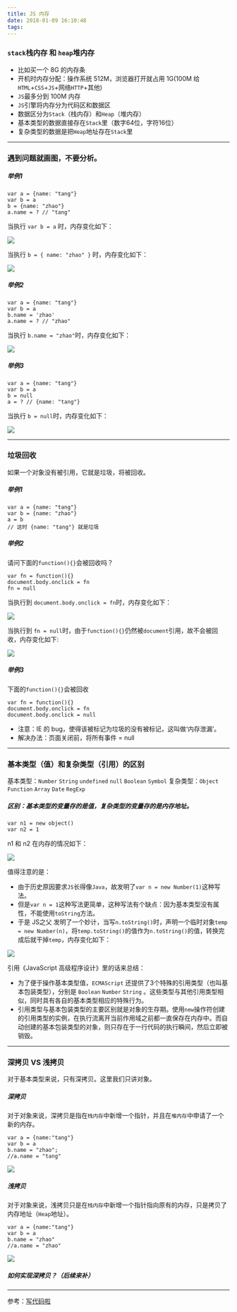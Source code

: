```yaml
---
title: JS 内存
date: 2018-01-09 16:10:48
tags:
---
```


### `stack`栈内存 和 `heap`堆内存

* 比如买一个 8G 的内存条
* 开机时内存分配：操作系统 512M，浏览器打开就占用 1G(100M 给`HTML`+`CSS`+`JS`+网络`HTTP`+其他)  
* `JS`最多分到 100M 内存
* `JS`引擎将内存分为代码区和数据区
* 数据区分为`Stack`（栈内存）和`Heap`（堆内存）
* 基本类型的数据直接存在`Stack`里（数字64位，字符16位）
* 复杂类型的数据是把`Heap`地址存在`Stack`里

------

### 遇到问题就画图，不要分析。

##### 举例1

	var a = {name: "tang"}
	var b = a
	b = {name: "zhao"}
	a.name = ? // "tang"
	
当执行 `var b = a` 时，内存变化如下：

<img src='https://i.loli.net/2018/01/24/5a6892882ff3c.png
'>	

当执行 `b = { name: "zhao" }` 时，内存变化如下：

<img src='https://i.loli.net/2018/01/24/5a688d4447585.png
'>
	
##### 举例2	

	var a = {name: "tang"}
	var b = a
	b.name = 'zhao'
	a.name = ? // "zhao"

当执行 `b.name = "zhao"`时，内存变化如下：

<img src='https://i.loli.net/2018/01/24/5a688d63302b0.png
'>	
	
##### 举例3
	
	var a = {name: "tang"}
	var b = a
	b = null
	a = ? // {name: "tang"}

当执行 `b = null`时，内存变化如下：

<img src='https://i.loli.net/2018/01/24/5a688d7803b75.png
'>	
	
------	

### 垃圾回收
如果一个对象没有被引用，它就是垃圾，将被回收。

##### 举例1

	var a = {name: "tang"}
	var b = {name: "zhao"}
	a = b 
	// 这时 {name: "tang"} 就是垃圾

##### 举例2

请问下面的`function(){}`会被回收吗？

	var fn = function(){}
	document.body.onclick = fn
	fn = null

当执行到 `document.body.onclick = fn`时，内存变化如下：

<img src='https://i.loli.net/2018/01/24/5a6894373204b.png
'>	

当执行到 `fn = null`时，由于`function(){}`仍然被`document`引用，故不会被回收，内存变化如下:

<img src='https://i.loli.net/2018/01/24/5a6894597cc45.png
'>

##### 举例3

下面的`function(){}`会被回收

	var fn = function(){}
	document.body.onclick = fn
	document.body.onclick = null


* 注意：IE 的 bug，使得该被标记为垃圾的没有被标记，这叫做‘内存泄漏’。
* 解决办法：页面关闭前，将所有事件 = null
	
------

### 基本类型（值）和复杂类型（引用）的区别

基本类型：`Number` `String` `undefined` `null` `Boolean` `Symbol`
复杂类型：`Object` `Function` `Array`  `Date` `RegExp`

##### 区别：基本类型的变量存的是值，复杂类型的变量存的是内存地址。

```
var n1 = new object()
var n2 = 1
```

n1 和 n2 在内存的情况如下：

<img src='https://i.loli.net/2018/01/27/5a6c49bee3322.png
'>

值得注意的是：

* 由于历史原因要求`JS`长得像`Java`，故发明了`var n = new Number(1)`这种写法。
* 但是`var n = 1`这种写法更简单，这种写法有个缺点：因为基本类型没有属性，不能使用`toString`方法。
* 于是 JS之父 发明了一个妙计，当写`n.toString()`时，声明一个临时对象`temp = new Number(n)`，将`temp.toString()`的值作为`n.toString()`的值，转换完成后就干掉`temp`，内存变化如下：

<img src='https://i.loli.net/2018/01/25/5a69a04b8bfd6.png
'>

引用《JavaScript 高级程序设计》里的话来总结：

* 为了便于操作基本类型值，`ECMAScript` 还提供了3个特殊的引用类型（也叫基本包装类型），分别是 `Boolean` `Number` `String` 。这些类型与其他引用类型相似，同时具有各自的基本类型相应的特殊行为。
* 引用类型与基本包装类型的主要区别就是对象的生存期。使用`new`操作符创建的引用类型的实例，在执行流离开当前作用域之前都一直保存在内存中。而自动创建的基本包装类型的对象，则只存在于一行代码的执行瞬间，然后立即被销毁。

------
### 深拷贝 VS 浅拷贝
对于基本类型来说，只有深拷贝。这里我们只讲对象。

##### 深拷贝
对于对象来说，深拷贝是指在`栈内存`中新增一个指针，并且在`堆内存`中申请了一个新的内存。

	var a = {name:"tang"}
	var b = a 
	b.name = "zhao";  
	//a.name = "tang"

<img src='https://i.loli.net/2018/01/24/5a68936065884.png
'>	
	
##### 浅拷贝
对于对象来说，浅拷贝只是在`栈内存`中新增一个指针指向原有的内存，只是拷贝了内存地址（`Heap`地址）。

	var a = {name:"tang"}
	var b = a
	b.name = "zhao"
	//a.name = "zhao"
	
<img src='https://i.loli.net/2018/01/24/5a6892b18918c.png
'>	

##### 如何实现深拷贝？（后续来补）

------

参考：[写代码啦](https://xiedaimala.com/)

